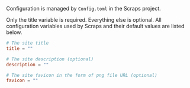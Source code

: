 Configuration is managed by `Config.toml` in the Scraps project.

Only the title variable is required. Everything else is optional. All configuration variables used by Scraps and their default values are listed below.

```toml:Config.toml
# The site title
title = ""

# The site description (optional)
description = ""

# The site favicon in the form of png file URL (optional)
favicon = ""
```
